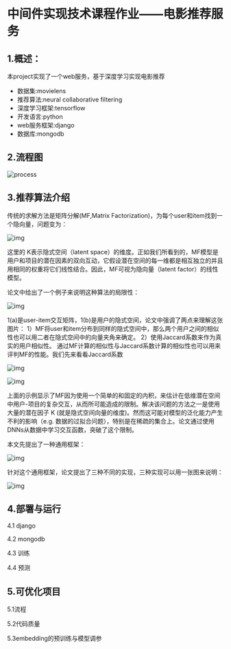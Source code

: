 # 中间件实现技术课程作业——电影推荐服务

## 1.概述：

本project实现了一个web服务，基于深度学习实现电影推荐

- 数据集:movielens
- 推荐算法:neural collaborative filtering
- 深度学习框架:tensorflow
- 开发语言:python
- web服务框架:django
- 数据库:mongodb

## 2.流程图

![process](/Users/mac/Downloads/process.png)

## 3.推荐算法介绍

传统的求解方法是矩阵分解(MF,Matrix Factorization)，为每个user和item找到一个隐向量，问题变为：



![img](https://pic3.zhimg.com/80/v2-73f23c14938cd5f44a9819c904ff7b42_1440w.jpg)



这里的 K表示隐式空间（latent space）的维度。正如我们所看到的，MF模型是用户和项目的潜在因素的双向互动，它假设潜在空间的每一维都是相互独立的并且用相同的权重将它们线性结合。因此，MF可视为隐向量（latent factor）的线性模型。

论文中给出了一个例子来说明这种算法的局限性：



![img](https://pic1.zhimg.com/80/v2-ca85a5b8e5eff5820a31ee027ea39f98_1440w.jpg)



1(a)是user-item交互矩阵，1(b)是用户的隐式空间，论文中强调了两点来理解这张图片：
1）MF将user和item分布到同样的隐式空间中，那么两个用户之间的相似性也可以用二者在隐式空间中的向量夹角来确定。
2）使用Jaccard系数来作为真实的用户相似性。
通过MF计算的相似性与Jaccard系数计算的相似性也可以用来评判MF的性能。我们先来看看Jaccard系数



![img](https://pic3.zhimg.com/80/v2-5e6895d576b64f79826a9dbf4a7e293e_1440w.jpg)





![img](https://pic4.zhimg.com/80/v2-734f84c7db79a2bb4b231abe2a38e937_1440w.jpg)



上面的示例显示了MF因为使用一个简单的和固定的内积，来估计在低维潜在空间中用户-项目的复杂交互，从而所可能造成的限制。解决该问题的方法之一是使用大量的潜在因子 K (就是隐式空间向量的维度)。然而这可能对模型的泛化能力产生不利的影响（e.g. 数据的过拟合问题），特别是在稀疏的集合上。论文通过使用DNNs从数据中学习交互函数，突破了这个限制。



本文先提出了一种通用框架：



![img](https://pic2.zhimg.com/80/v2-d7cdc3d8d9bd6cc7861f12180909b3c1_1440w.jpg)



针对这个通用框架，论文提出了三种不同的实现，三种实现可以用一张图来说明：



![img](https://pic1.zhimg.com/80/v2-143ef14e1c8ad34a440c342293020844_1440w.jpg)

## 4.部署与运行

4.1 django

4.2 mongodb

4.3 训练

4.4 预测

## 5.可优化项目

5.1流程

5.2代码质量

5.3embedding的预训练与模型调参

